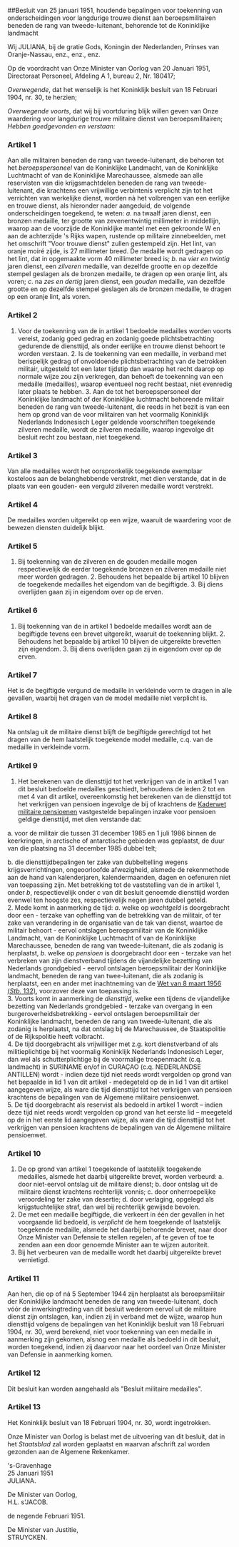 <meta http-equiv='Content-Type' content='text/html; charset=utf-8' />

##Besluit van 25 januari 1951, houdende bepalingen voor toekenning van onderscheidingen voor langdurige trouwe dienst aan beroepsmilitairen beneden de rang van tweede-luitenant, behorende tot de Koninklijke landmacht 

Wij JULIANA, bij de gratie Gods, Koningin der Nederlanden, Prinses van Oranje-Nassau, enz., enz., enz. 

Op de voordracht van Onze Minister van Oorlog van 20 Januari 1951, Directoraat Personeel, Afdeling A 1, bureau 2, Nr. 180417; 

*Overwegende*, dat het wenselijk is het Koninklijk besluit van 18 Februari 1904, nr. 30, te herzien; 

*Overwegende voorts*, dat wij bij voortduring blijk willen geven van Onze waardering voor langdurige trouwe militaire dienst van beroepsmilitairen; 
*Hebben goedgevonden en verstaan:*     

### Artikel  1  

Aan alle militairen beneden de rang van tweede-luitenant, die behoren tot het *beroepspersoneel* van de Koninklijke Landmacht, van de Koninklijke Luchtmacht of van de Koninklijke Marechaussee, alsmede aan alle reservisten van die krijgsmachtdelen beneden de rang van tweede-luitenant, die krachtens een vrijwillige verbintenis verplicht zijn tot het verrichten van werkelijke dienst, worden nà het volbrengen van een eerlijke en trouwe dienst, als hieronder nader aangeduid, de volgende onderscheidingen toegekend, te weten: *a*. na twaalf jaren dienst, een bronzen medaille, ter grootte van zevenentwintig millimeter in middellijn, waarop aan de voorzijde de Koninklijke mantel met een gekroonde W en aan de achterzijde 's Rijks wapen, rustende op militaire zinnebeelden, met het omschrift "Voor trouwe dienst" zullen gestempeld zijn. Het lint, van oranje moiré zijde, is 27 millimeter breed. De medaille wordt gedragen op het lint, dat in opgemaakte vorm 40 millimeter breed is; *b*. na *vier en twintig* jaren dienst, een *zilveren* medaille, van dezelfde grootte en op dezelfde stempel geslagen als de bronzen medaille, te dragen op een oranje lint, als voren; *c*. na *zes en dertig* jaren dienst, een *gouden* medaille, van dezelfde grootte en op dezelfde stempel geslagen als de bronzen medaille, te dragen op een oranje lint, als voren.  

### Artikel  2  

1.  Voor de toekenning van de in artikel 1 bedoelde medailles worden voorts vereist, zodanig goed gedrag en zodanig goede plichtsbetrachting gedurende de diensttijd, als onder eerlijke en trouwe dienst behoort te worden verstaan.  2. Is de toekenning van een medaille, in verband met berispelijk gedrag of onvoldoende plichtsbetrachting van de betrokken militair, uitgesteld tot een later tijdstip dan waarop het recht daarop op normale wijze zou zijn verkregen, dan behoeft de toekenning van een medaille (medailles), waarop eventueel nog recht bestaat, niet evenredig later plaats te hebben.  3. Aan de tot het beroepspersoneel der Koninklijke landmacht of der Koninklijke luchtmacht behorende militair beneden de rang van tweede-luitenant, die reeds in het bezit is van een hem op grond van de voor militairen van het voormalig Koninklijk Nederlands Indonesisch Leger geldende voorschriften toegekende zilveren medaille, wordt de zilveren medaille, waarop ingevolge dit besluit recht zou bestaan, niet toegekend.   

### Artikel  3  

Van alle medailles wordt het oorspronkelijk toegekende exemplaar kosteloos aan de belanghebbende verstrekt, met dien verstande, dat in de plaats van een gouden- een verguld zilveren medaille wordt verstrekt.  

### Artikel  4  

De medailles worden uitgereikt op een wijze, waaruit de waardering voor de bewezen diensten duidelijk blijkt.  

### Artikel  5  

1.  Bij toekenning van de zilveren en de gouden medaille mogen respectievelijk de eerder toegekende bronzen en zilveren medaille niet meer worden gedragen.  2. Behoudens het bepaalde bij artikel 10 blijven de toegekende medailles het eigendom van de begiftigde.  3. Bij diens overlijden gaan zij in eigendom over op de erven.   

### Artikel  6  

1.  Bij toekenning van de in artikel 1 bedoelde medailles wordt aan de begiftigde tevens een brevet uitgereikt, waaruit de toekenning blijkt.  2. Behoudens het bepaalde bij artikel 10 blijven de uitgereikte brevetten zijn eigendom.  3. Bij diens overlijden gaan zij in eigendom over op de erven.   

### Artikel  7  

Het is de begiftigde vergund de medaille in verkleinde vorm te dragen in alle gevallen, waarbij het dragen van de model medaille niet verplicht is.  

### Artikel  8  

Na ontslag uit de militaire dienst blijft de begiftigde gerechtigd tot het dragen van de hem laatstelijk toegekende model medaille, c.q. van de medaille in verkleinde vorm.  

### Artikel  9  

1.  Het berekenen van de diensttijd tot het verkrijgen van de in artikel 1 van dit besluit bedoelde medailles geschiedt, behoudens de leden 2 tot en met 4 van dit artikel, overeenkomstig het berekenen van de diensttijd tot het verkrijgen van pensioen ingevolge de bij of krachtens de [Kaderwet militaire pensioenen](../../../../../wet/kaderwet/militaire/pensioenen/BWBR0011955/README.md) vastgestelde bepalingen inzake voor pensioen geldige diensttijd, met dien verstande dat: 

a. voor de militair die tussen 31 december 1985 en 1 juli 1986 binnen de keerkringen, in arctische of antarctische gebieden was geplaatst, de duur van die plaatsing na 31 december 1985 dubbel telt;  

b. die diensttijdbepalingen ter zake van dubbeltelling wegens krijgsverrichtingen, ongeoorloofde afwezigheid, alsmede de rekenmethode aan de hand van kalenderjaren, kalendermaanden, dagen en oefenuren niet van toepassing zijn.   Met betrekking tot de vaststelling van de in artikel 1, onder *b*, respectievelijk onder *c* van dit besluit genoemde diensttijd worden evenwel ten hoogste zes, respectievelijk negen jaren dubbel geteld.    
2.   Mede komt in aanmerking de tijd: *a*. welke op *wachtgeld* is doorgebracht door een - terzake van opheffing van de betrekking van de militair, of ter zake van verandering in de organisatie van de tak van dienst, waartoe de militair behoort - eervol ontslagen beroepsmilitair van de Koninklijke Landmacht, van de Koninklijke Luchtmacht of van de Koninklijke Marechaussee, beneden de rang van tweede-luitenant, die als zodanig is herplaatst, *b*. welke op *pensioen* is doorgebracht door een - terzake van het verbreken van zijn dienstverband tijdens de vijandelijke bezetting van Nederlands grondgebied - eervol ontslagen beroepsmilitair der Koninklijke landmacht, beneden de rang van twee-luitenant, die als zodanig is herplaatst, een en ander met inachtneming van de [Wet van 8 maart 1956 (*Stb.* 132)](../../../../../wet/wet/bepaling/rechtsgevolgen/van/maatregelen/in/bezet/nederlands/gebied/etc/BWBR0002206/README.md), voorzover deze van toepassing is.    
3.   Voorts komt in aanmerking de *diensttijd*, welke een tijdens de vijandelijke bezetting van Nederlands grondgebied - terzake van overgang in een burgeroverheidsbetrekking - eervol ontslagen beroepsmilitair der Koninklijke landmacht, beneden de rang van tweede-luitenant, die als zodanig is herplaatst, na dat ontslag bij de Marechaussee, de Staatspolitie of de Rijkspolitie heeft volbracht.    
4.   De tijd doorgebracht als vrijwilliger met z.g. kort dienstverband of als militieplichtige bij het voormalig Koninklijk Nederlands Indonesisch Leger, dan wel als schutterplichtige bij de voormalige troepenmacht (c.q. landmacht) in SURINAME en/of in CURAÇAO (c.q. NEDERLANDSE ANTILLEN) wordt - indien deze tijd niet reeds wordt vergolden op grond van het bepaalde in lid 1 van dit artikel - medegeteld op de in lid 1 van dit artikel aangegeven wijze, als ware die tijd diensttijd tot het verkrijgen van pensioen krachtens de bepalingen van de Algemene militaire pensioenwet.    
5.  De tijd doorgebracht als reservist als bedoeld in artikel 1 wordt – indien deze tijd niet reeds wordt vergolden op grond van het eerste lid – meegeteld op de in het eerste lid aangegeven wijze, als ware die tijd diensttijd tot het verkrijgen van pensioen krachtens de bepalingen van de Algemene militaire pensioenwet.  

### Artikel  10  

1.  De op grond van artikel 1 toegekende of laatstelijk toegekende medailles, alsmede het daarbij uitgereikte brevet, worden verbeurd:  a. door niet-eervol ontslag uit de militaire dienst;  b. door ontslag uit de militaire dienst krachtens rechterlijk vonnis;  c. door onherroepelijke veroordeling ter zake van desertie;  d. door verlaging, opgelegd als krijgstuchtelijke straf, dan wel bij rechterlijk gewijsde bevolen.  
2.  De met een medaille begiftigde, die verkeert in één der gevallen in het voorgaande lid bedoeld, is *verplicht* de hem toegekende of laatstelijk toegekende medaille, alsmede het daarbij behorende brevet, naar door Onze Minister van Defensie te stellen regelen, af te geven of toe te zenden aan een door genoemde Minister aan te wijzen autoriteit.  
3.  Bij het verbeuren van de medaille wordt het daarbij uitgereikte brevet vernietigd.  

### Artikel  11  

Aan hen, die op of nà 5 September 1944 zijn herplaatst als beroepsmilitair der Koninklijke landmacht beneden de rang van tweede-luitenant, doch vóór de inwerkingtreding van dit besluit wederom eervol uit de militaire dienst zijn ontslagen, kan, indien zij in verband met de wijze, waarop hun diensttijd volgens de bepalingen van het Koninklijk besluit van 18 Februari 1904, nr. 30, werd berekend, niet voor toekenning van een medaille in aanmerking zijn gekomen, alsnog een medaille als bedoeld in dit besluit, worden toegekend, indien zij daarvoor naar het oordeel van Onze Minister van Defensie in aanmerking komen.  

### Artikel  12  

Dit besluit kan worden aangehaald als "Besluit militaire medailles".  

### Artikel  13  

Het Koninklijk besluit van 18 Februari 1904, nr. 30, wordt ingetrokken.  

Onze Minister van Oorlog is belast met de uitvoering van dit besluit, dat in het *Staatsblad* zal worden geplaatst en waarvan afschrift zal worden gezonden aan de Algemene Rekenkamer.   

's-Gravenhage  
25 Januari 1951   
JULIANA.   

De Minister van Oorlog,  
H.L. s'JACOB.    

de negende Februari 1951.  

De Minister van Justitie,  
STRUYCKEN.     
